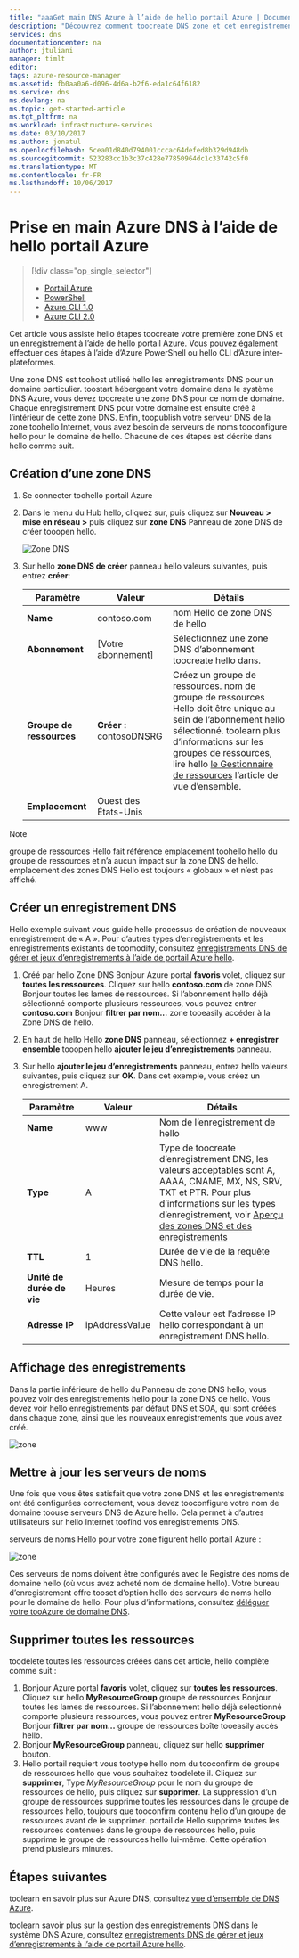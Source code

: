 ```yaml
---
title: "aaaGet main DNS Azure à l’aide de hello portail Azure | Documents Microsoft"
description: "Découvrez comment toocreate DNS zone et cet enregistrement dans le système DNS Azure. Ceci est un toocreate guide pas à pas et que vous gérez votre première zone DNS et un enregistrement à l’aide de hello portail Azure."
services: dns
documentationcenter: na
author: jtuliani
manager: timlt
editor: 
tags: azure-resource-manager
ms.assetid: fb0aa0a6-d096-4d6a-b2f6-eda1c64f6182
ms.service: dns
ms.devlang: na
ms.topic: get-started-article
ms.tgt_pltfrm: na
ms.workload: infrastructure-services
ms.date: 03/10/2017
ms.author: jonatul
ms.openlocfilehash: 5cea01d840d794001cccac64defed8b329d948db
ms.sourcegitcommit: 523283cc1b3c37c428e77850964dc1c33742c5f0
ms.translationtype: MT
ms.contentlocale: fr-FR
ms.lasthandoff: 10/06/2017
---
```

# <a name="get-started-with-azure-dns-using-hello-azure-portal"></a>Prise en main Azure DNS à l’aide de hello portail Azure

> [!div class="op_single_selector"]
> * [Portail Azure](dns-getstarted-portal.md)
> * [PowerShell](dns-getstarted-powershell.md)
> * [Azure CLI 1.0](dns-getstarted-cli-nodejs.md)
> * [Azure CLI 2.0](dns-getstarted-cli.md)

Cet article vous assiste hello étapes toocreate votre première zone DNS et un enregistrement à l’aide de hello portail Azure. Vous pouvez également effectuer ces étapes à l’aide d’Azure PowerShell ou hello CLI d’Azure inter-plateformes.

Une zone DNS est toohost utilisé hello les enregistrements DNS pour un domaine particulier. toostart hébergeant votre domaine dans le système DNS Azure, vous devez toocreate une zone DNS pour ce nom de domaine. Chaque enregistrement DNS pour votre domaine est ensuite créé à l’intérieur de cette zone DNS. Enfin, toopublish votre serveur DNS de la zone toohello Internet, vous avez besoin de serveurs de noms tooconfigure hello pour le domaine de hello. Chacune de ces étapes est décrite dans hello comme suit.

## <a name="create-a-dns-zone"></a>Création d’une zone DNS

1. Se connecter toohello portail Azure
2. Dans le menu du Hub hello, cliquez sur, puis cliquez sur **Nouveau > mise en réseau >** puis cliquez sur **zone DNS** Panneau de zone DNS de créer tooopen hello.

    ![Zone DNS](./media/dns-getstarted-portal/openzone650.png)

4. Sur hello **zone DNS de créer** panneau hello valeurs suivantes, puis entrez **créer**:


   | **Paramètre** | **Valeur** | **Détails** |
   |---|---|---|
   |**Name**|contoso.com|nom Hello de zone DNS de hello|
   |**Abonnement**|[Votre abonnement]|Sélectionnez une zone DNS d’abonnement toocreate hello dans.|
   |**Groupe de ressources**|**Créer :** contosoDNSRG|Créez un groupe de ressources. nom de groupe de ressources Hello doit être unique au sein de l’abonnement hello sélectionné. toolearn plus d’informations sur les groupes de ressources, lire hello [le Gestionnaire de ressources](../azure-resource-manager/resource-group-overview.md?toc=%2fazure%2fdns%2ftoc.json#resource-groups) l’article de vue d’ensemble.|
   |**Emplacement**|Ouest des États-Unis||

> [!NOTE]
> groupe de ressources Hello fait référence emplacement toohello hello du groupe de ressources et n’a aucun impact sur la zone DNS de hello. emplacement des zones DNS Hello est toujours « globaux » et n’est pas affiché.

## <a name="create-a-dns-record"></a>Créer un enregistrement DNS

Hello exemple suivant vous guide hello processus de création de nouveaux enregistrement de « A ». Pour d’autres types d’enregistrements et les enregistrements existants de toomodify, consultez [enregistrements DNS de gérer et jeux d’enregistrements à l’aide de portail Azure hello](dns-operations-recordsets-portal.md). 

1. Créé par hello Zone DNS Bonjour Azure portal **favoris** volet, cliquez sur **toutes les ressources**. Cliquez sur hello **contoso.com** de zone DNS Bonjour toutes les lames de ressources. Si l’abonnement hello déjà sélectionné comporte plusieurs ressources, vous pouvez entrer **contoso.com** Bonjour **filtrer par nom...** zone tooeasily accéder à la Zone DNS de hello.

1. En haut de hello Hello **zone DNS** panneau, sélectionnez **+ enregistrer ensemble** tooopen hello **ajouter le jeu d’enregistrements** panneau.

1. Sur hello **ajouter le jeu d’enregistrements** panneau, entrez hello valeurs suivantes, puis cliquez sur **OK**. Dans cet exemple, vous créez un enregistrement A.

   |**Paramètre** | **Valeur** | **Détails** |
   |---|---|---|
   |**Name**|www|Nom de l’enregistrement de hello|
   |**Type**|A| Type de toocreate d’enregistrement DNS, les valeurs acceptables sont A, AAAA, CNAME, MX, NS, SRV, TXT et PTR.  Pour plus d’informations sur les types d’enregistrement, voir [Aperçu des zones DNS et des enregistrements](dns-zones-records.md)|
   |**TTL**|1|Durée de vie de la requête DNS hello.|
   |**Unité de durée de vie**|Heures|Mesure de temps pour la durée de vie.|
   |**Adresse IP**|ipAddressValue| Cette valeur est l’adresse IP hello correspondant à un enregistrement DNS hello.|

## <a name="view-records"></a>Affichage des enregistrements

Dans la partie inférieure de hello du Panneau de zone DNS hello, vous pouvez voir des enregistrements hello pour la zone DNS de hello. Vous devez voir hello enregistrements par défaut DNS et SOA, qui sont créées dans chaque zone, ainsi que les nouveaux enregistrements que vous avez créé.

![zone](./media/dns-getstarted-portal/viewzone500.png)


## <a name="update-name-servers"></a>Mettre à jour les serveurs de noms

Une fois que vous êtes satisfait que votre zone DNS et les enregistrements ont été configurées correctement, vous devez tooconfigure votre nom de domaine toouse serveurs DNS de Azure hello. Cela permet à d’autres utilisateurs sur hello Internet toofind vos enregistrements DNS.

serveurs de noms Hello pour votre zone figurent hello portail Azure :

![zone](./media/dns-getstarted-portal/viewzonens500.png)

Ces serveurs de noms doivent être configurés avec le Registre des noms de domaine hello (où vous avez acheté nom de domaine hello). Votre bureau d’enregistrement offre tooset d’option hello des serveurs de noms hello pour le domaine de hello. Pour plus d’informations, consultez [déléguer votre tooAzure de domaine DNS](dns-domain-delegation.md).

## <a name="delete-all-resources"></a>Supprimer toutes les ressources

toodelete toutes les ressources créées dans cet article, hello complète comme suit :

1. Bonjour Azure portal **favoris** volet, cliquez sur **toutes les ressources**. Cliquez sur hello **MyResourceGroup** groupe de ressources Bonjour toutes les lames de ressources. Si l’abonnement hello déjà sélectionné comporte plusieurs ressources, vous pouvez entrer **MyResourceGroup** Bonjour **filtrer par nom...** groupe de ressources boîte tooeasily accès hello.
1. Bonjour **MyResourceGroup** panneau, cliquez sur hello **supprimer** bouton.
1. Hello portail requiert vous tootype hello nom du tooconfirm de groupe de ressources hello que vous souhaitez toodelete il. Cliquez sur **supprimer**, Type *MyResourceGroup* pour le nom du groupe de ressources de hello, puis cliquez sur **supprimer**. La suppression d’un groupe de ressources supprime toutes les ressources dans le groupe de ressources hello, toujours que tooconfirm contenu hello d’un groupe de ressources avant de le supprimer. portail de Hello supprime toutes les ressources contenues dans le groupe de ressources hello, puis supprime le groupe de ressources hello lui-même. Cette opération prend plusieurs minutes.


## <a name="next-steps"></a>Étapes suivantes

toolearn en savoir plus sur Azure DNS, consultez [vue d’ensemble de DNS Azure](dns-overview.md).

toolearn savoir plus sur la gestion des enregistrements DNS dans le système DNS Azure, consultez [enregistrements DNS de gérer et jeux d’enregistrements à l’aide de portail Azure hello](dns-operations-recordsets-portal.md).

